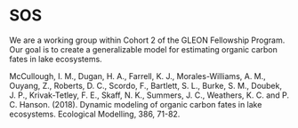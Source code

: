 # SOS
We are a working group within Cohort 2 of the GLEON Fellowship Program. Our goal is to create a generalizable model for estimating organic carbon fates in lake ecosystems.

McCullough, I. M., Dugan, H. A., Farrell, K. J., Morales-Williams, A. M., Ouyang, Z., Roberts, 
D. C., Scordo, F., Bartlett, S. L., Burke, S. M., Doubek, J. P., Krivak-Tetley, F. E., Skaff, N. K., 
Summers, J. C., Weathers, K. C. and P. C. Hanson. (2018). Dynamic modeling of organic carbon 
fates in lake ecosystems. Ecological Modelling, 386, 71-82.
